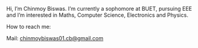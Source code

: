  Hi, I’m Chinmoy Biswas.
 I’m currently a sophomore at BUET, pursuing EEE and
 I’m interested in Maths, Computer Science, Electronics and Physics.

 
 How to reach me:
 
 Mail: chinmoybiswas01.cb@gmail.com
 

<!---
chinime/chinime is a ✨ special ✨ repository because its `README.md` (this file) appears on your GitHub profile.
You can click the Preview link to take a look at your changes.
--->
